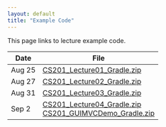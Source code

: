 ```yaml
---
layout: default
title: "Example Code"
---
```


This page links to lecture example code.

Date     |    File                          
-------- | --------------------------------
Aug 25   | [CS201\_Lecture01\_Gradle.zip](CS201_Lecture01_Gradle.zip)  
Aug 27   | [CS201\_Lecture02\_Gradle.zip](CS201_Lecture02_Gradle.zip)  
Aug 31   | [CS201\_Lecture03\_Gradle.zip](CS201_Lecture03_Gradle.zip)  
Sep 2    | [CS201\_Lecture04\_Gradle.zip](CS201_Lecture04_Gradle.zip) <br />  [CS201\_GUIMVCDemo\_Gradle.zip](CS201_GUIMVCDemo_Gradle.zip)

<!--
Additional examples

File     | Description                          
-------- | --------------------------------
[Point.zip](Point.zip)           | Example class with JUnit test
[FileIO.zip](FileIO.zip)         | Examples of text file input/output
[ExampleGUI.zip](ExampleGUI.zip) | Example MVC GUI
[Change.zip](Change.zip)         | Dynamic programming to make optimal change

Date     |    File                          
-------- | --------------------------------
Feb 18   | [CS201\_Lecture06\_Gradle.zip](CS201_Lecture06_Gradle.zip)  
Feb 23   | [CS201\_Lecture07\_Gradle.zip](CS201_Lecture07_Gradle.zip)  
Feb 25   | [CS201\_Lecture08\_Gradle.zip](CS201_Lecture08_Gradle.zip)  
Mar 2    | [CS201\_Lecture09\_Gradle.zip](CS201_Lecture09_Gradle.zip)  
Mar 4    | [CS201\_Lecture10\_Gradle.zip](CS201_Lecture10_Gradle.zip)  
Mar 16   | [CS201\_Lecture11\_Gradle.zip](CS201_Lecture11_Gradle.zip) <br />  [CS201\_Lecture11\_Gradle\_Final.zip](CS201_Lecture11_Gradle_Final.zip)
Mar 18   | [CS201\_Lecture12\_Gradle.zip](CS201_Lecture12_Gradle.zip)  
Mar 25   | [CS201\_Lecture15\_Gradle.zip](CS201_Lecture15_Gradle.zip)  
Mar 30   | [CS201\_Lecture16\_Gradle.zip](CS201_Lecture16_Gradle.zip)  
Apr 13   | [CS201\_Lecture18\_Gradle.zip](CS201_Lecture18_Gradle.zip)  
Apr 15   | [CS201\_Lecture19\_Gradle.zip](CS201_Lecture19_Gradle.zip)  
Apr 20   | [CS201\_Lecture20\_Gradle.zip](CS201_Lecture20_Gradle.zip)  
Apr 22   | [CS201\_Lecture21\_Gradle.zip](CS201_Lecture21_Gradle.zip)  
Apr 29   | [CS201\_Lecture23\_Gradle.zip](CS201_Lecture23_Gradle.zip)  
-->
